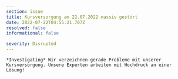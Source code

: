 ```yaml
---
section: issue
title: Kursversorgung am 22.07.2022 massiv gestört
date: 2022-07-22T04:55:21.707Z
resolved: false
informational: false

severity: Disrupted
---
```

    *Investigating* Wir verzeichnen gerade Probleme mit unserer Kursversorgung. Unsere Experten arbeiten mit Hochdruck an einer Lösung!